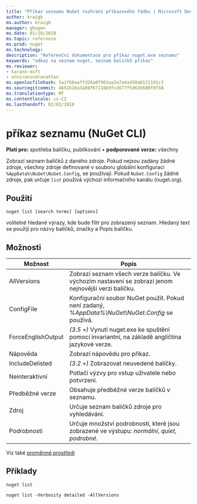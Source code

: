 ```yaml
---
title: "Příkaz seznamu NuGet rozhraní příkazového řádku | Microsoft Docs"
author: kraigb
ms.author: kraigb
manager: ghogen
ms.date: 01/18/2018
ms.topic: reference
ms.prod: nuget
ms.technology: 
description: "Referenční dokumentace pro příkaz nuget.exe seznamu"
keywords: "odkaz na seznam nuget, seznam balíčků příkaz"
ms.reviewer:
- karann-msft
- unniravindranathan
ms.openlocfilehash: 5a1f68aaffd26a0f903aa3a7a4a450a0121191c3
ms.sourcegitcommit: 4651b16a3a08f6711669fc4577f5d63b600f8f58
ms.translationtype: MT
ms.contentlocale: cs-CZ
ms.lasthandoff: 02/02/2018
---
```

# <a name="list-command-nuget-cli"></a>příkaz seznamu (NuGet CLI)

**Platí pro:** spotřeba balíčku, publikování &bullet; **podporované verze:** všechny

Zobrazí seznam balíčků z daného zdroje. Pokud nejsou zadány žádné zdroje, všechny zdroje definované v souboru globální konfiguraci `%AppData%\NuGet\NuGet.Config`, se používají. Pokud `NuGet.Config` žádné zdroje, pak určuje `list` používá výchozí informačního kanálu (nuget.org).

## <a name="usage"></a>Použití

```cli
nuget list [search terms] [options]
```

volitelné hledané výrazy, kde bude filtr pro zobrazený seznam. Hledaný text se použijí pro názvy balíčků, značky a Popis balíčku.

## <a name="options"></a>Možnosti

| Možnost | Popis |
| --- | --- |
| AllVersions | Zobrazí seznam všech verze balíčku. Ve výchozím nastavení se zobrazí jenom nejnovější verzi balíčku. |
| ConfigFile | Konfigurační soubor NuGet použít. Pokud není zadaný, *%AppData%\NuGet\NuGet.Config* se používá. |
| ForceEnglishOutput | *(3.5 +)*  Vynutí nuget.exe ke spuštění pomocí invariantní, na základě angličtina jazykové verze. |
| Nápověda | Zobrazí nápovědu pro příkaz. |
| IncludeDelisted | *(3.2 +)*  Zobrazovat neuvedené balíčky. |
| Neinteraktivní | Potlačí výzvy pro vstup uživatele nebo potvrzení. |
| Předběžné verze | Obsahuje předběžné verze balíčků v seznamu. |
| Zdroj | Určuje seznam balíčků zdroje pro vyhledávání. |
| Podrobnosti | Určuje množství podrobností, které jsou zobrazené ve výstupu: *normální*, *quiet*, *podrobné*. |

Viz také [proměnné prostředí](cli-ref-environment-variables.md)

## <a name="examples"></a>Příklady

```cli
nuget list

nuget list -Verbosity detailed -AllVersions
```

